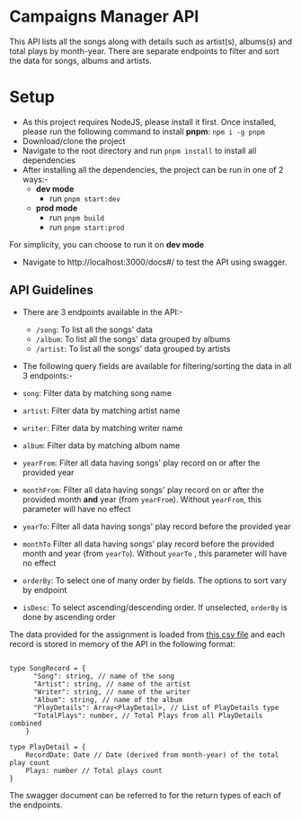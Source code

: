 # Campaigns Manager API

This API lists all the songs along with details such as artist(s), albums(s) and total plays by month-year. There are separate endpoints to filter and sort the data for songs, albums and artists.

# Setup
- As this project requires NodeJS, please install it first. Once installed, please run the following command to install **pnpm**: `npm i -g pnpm`
- Download/clone the project
- Navigate to the root directory and run `pnpm install` to install all dependencies
- After installing all the dependencies, the project can be run in one of 2 ways:-
	- **dev mode** 
		- run `pnpm start:dev`
	- **prod mode**
		-  run `pnpm build` 
		- run `pnpm start:prod`

For simplicity, you can choose to run it on **dev mode**
- Navigate to http://localhost:3000/docs#/ to test the API using swagger.

## API Guidelines
- There are 3 endpoints available in the API:-
	- `/song`: To list all the songs' data
	- `/album`: To list all the songs' data grouped by albums
	-  `/artist`: To list all the songs' data grouped by artists

- The following query fields are available for filtering/sorting the data in all 3 endpoints:-
- `song`:  Filter data by matching song name
- `artist`: Filter data by matching artist name
- `writer`: Filter data by matching writer name
- `album`: Filter data by matching album name
- `yearFrom`: Filter all data having songs' play record on or after the provided year
- `monthFrom`: Filter all data having songs' play record on or after the provided  month **and** year (from `yearFrom`). Without `yearFrom`, this parameter will have no effect
- `yearTo`: Filter all data having songs' play record before the provided year
- `monthTo` Filter all data having songs' play record before the provided month and year (from `yearTo`). Without `yearTo` , this parameter will have no effect
- `orderBy`: To select one of many order by fields. The options to sort vary by endpoint
- `isDesc`: To select ascending/descending order. If unselected, `orderBy` is done by ascending order

The data provided for the assignment is loaded from [this csv file](https://github.com/ashishbarua/screencloud-assignment/blob/main/raw-data.csv) and each record is stored in memory of the API in the following format:

```

type SongRecord = {
      "Song": string, // name of the song
      "Artist": string, // name of the artist
      "Writer": string, // name of the writer
      "Album": string, // name of the album
      "PlayDetails": Array<PlayDetail>, // List of PlayDetails type
      "TotalPlays": number, // Total Plays from all PlayDetails combined
    }

type PlayDetail = {
	RecordDate: Date // Date (derived from month-year) of the total play count
	Plays: number // Total plays count
}
```

The swagger document can be referred to for the return types of each of the endpoints.

